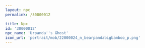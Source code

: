 ```yaml
---
layout: npc
permalink: /30000012

title: Npc
id: '30000012'
npc_name: 'Urpanda''s Ghost'
icon_url: 'portrait/mob/22000024_n_bearpandabigbamboo_p.png'
---
```

